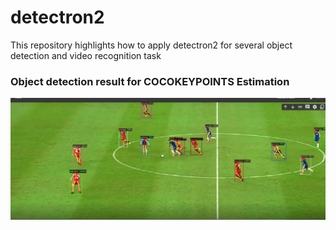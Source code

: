 # detectron2
This repository highlights how to apply detectron2 for several object detection and video recognition task

### Object detection result for COCOKEYPOINTS Estimation
![](https://github.com/judeleonard/detectron2/blob/main/pose-detectron/output/Screenshot%20(60).png)
